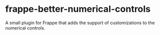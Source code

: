 # frappe-better-numerical-controls
A small plugin for Frappe that adds the support of customizations to the numerical controls.
